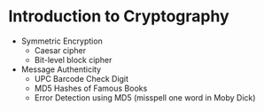 # Introduction to Cryptography

* Symmetric Encryption
  * Caesar cipher
  * Bit-level block cipher
* Message Authenticity
  * UPC Barcode Check Digit
  * MD5 Hashes of Famous Books
  * Error Detection using MD5 (misspell one word in Moby Dick)

